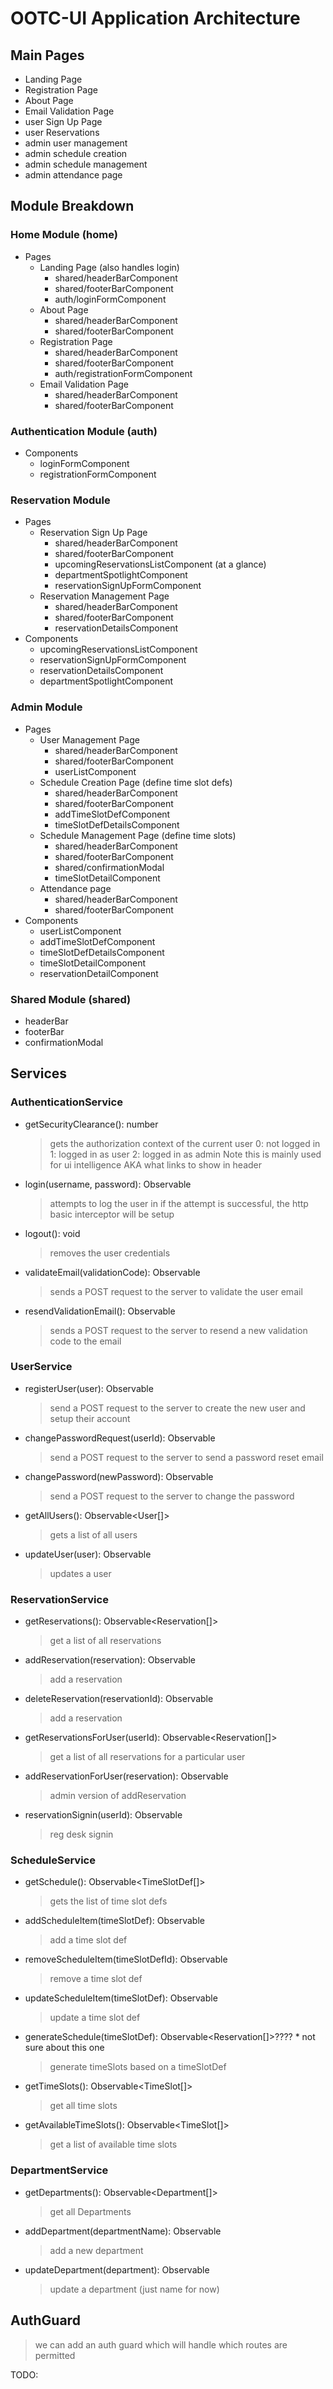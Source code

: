 # OOTC-UI Application Architecture

## Main Pages
* Landing Page
* Registration Page
* About Page
* Email Validation Page
* user Sign Up Page
* user Reservations
* admin user management
* admin schedule creation
* admin schedule management
* admin attendance page

## Module Breakdown
### Home Module (home)
* Pages
	* Landing Page (also handles login)
		* shared/headerBarComponent
		* shared/footerBarComponent
		* auth/loginFormComponent
	* About Page
		* shared/headerBarComponent
		* shared/footerBarComponent
	* Registration Page
		* shared/headerBarComponent
		* shared/footerBarComponent
		* auth/registrationFormComponent
	* Email Validation Page
		* shared/headerBarComponent
		* shared/footerBarComponent

### Authentication Module (auth)
* Components
	* loginFormComponent
	* registrationFormComponent

### Reservation Module
* Pages
	* Reservation Sign Up Page
		* shared/headerBarComponent
		* shared/footerBarComponent
		* upcomingReservationsListComponent (at a glance)
		* departmentSpotlightComponent
		* reservationSignUpFormComponent
	* Reservation Management Page
		* shared/headerBarComponent
		* shared/footerBarComponent
		* reservationDetailsComponent
* Components
	* upcomingReservationsListComponent
	* reservationSignUpFormComponent
	* reservationDetailsComponent
	* departmentSpotlightComponent

### Admin Module
* Pages 
	* User Management Page
		* shared/headerBarComponent
		* shared/footerBarComponent
		* userListComponent
	* Schedule Creation Page (define time slot defs)
		* shared/headerBarComponent
		* shared/footerBarComponent
		* addTimeSlotDefComponent
		* timeSlotDefDetailsComponent
	* Schedule Management Page (define time slots)
		* shared/headerBarComponent
		* shared/footerBarComponent
		* shared/confirmationModal
		* timeSlotDetailComponent
	* Attendance page
		* shared/headerBarComponent
		* shared/footerBarComponent
* Components
	* userListComponent
	* addTimeSlotDefComponent
	* timeSlotDefDetailsComponent
	* timeSlotDetailComponent
	* reservationDetailComponent

### Shared Module (shared)
* headerBar
* footerBar
* confirmationModal

## Services
### AuthenticationService
* getSecurityClearance(): number
	> gets the authorization context of the current user
	> 0: not logged in
	> 1: logged in as user
	> 2: logged in as admin
	> Note this is mainly used for ui intelligence AKA what links to show in header
* login(username, password): Observable<boolean>
	> attempts to log the user in
	> if the attempt is successful, the http basic interceptor will be setup
* logout(): void
	> removes the user credentials
* validateEmail(validationCode): Observable<boolean>
	> sends a POST request to the server to validate the user email
* resendValidationEmail(): Observable<boolean>
	> sends a POST request to the server to resend a new validation code to the email

### UserService
* registerUser(user): Observable<User>
	> send a POST request to the server to create the new user and setup their account
* changePasswordRequest(userId): Observable<boolean>
	> send a POST request to the server to send a password reset email
* changePassword(newPassword): Observable<boolean>
	> send a POST request to the server to change the password
* getAllUsers(): Observable<User[]>
	> gets a list of all users
* updateUser(user): Observable<User>
	> updates a user

### ReservationService
* getReservations(): Observable<Reservation[]>
	> get a list of all reservations
* addReservation(reservation): Observable<Reservation>
	> add a reservation
* deleteReservation(reservationId): Observable<boolean>
	> add a reservation
* getReservationsForUser(userId): Observable<Reservation[]>
	> get a list of all reservations for a particular user
* addReservationForUser(reservation): Observable<Reservation>
	> admin version of addReservation
* reservationSignin(userId): Observable<boolean>
	> reg desk signin

### ScheduleService
* getSchedule(): Observable<TimeSlotDef[]>
	> gets the list of time slot defs
* addScheduleItem(timeSlotDef): Observable<TimeSlot>
	> add a time slot def
* removeScheduleItem(timeSlotDefId): Observable<TimeSlot>
	> remove a time slot def	
* updateScheduleItem(timeSlotDef): Observable<TimeSlotDef>
	> update a time slot def
* generateSchedule(timeSlotDef): Observable<Reservation[]>???? * not sure about this one
	> generate timeSlots based on a timeSlotDef
* getTimeSlots(): Observable<TimeSlot[]>
	> get all time slots
* getAvailableTimeSlots(): Observable<TimeSlot[]>
	> get a list of available time slots

### DepartmentService
* getDepartments(): Observable<Department[]>
	> get all Departments
* addDepartment(departmentName): Observable<Department>
	> add a new department
* updateDepartment(department): Observable<Department>
	> update a department (just name for now)

## AuthGuard
> we can add an auth guard which will handle which routes are permitted

TODO:

